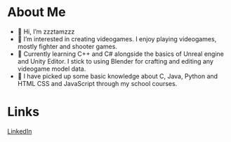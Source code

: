 # About Me
- 👋 Hi, I’m zzztamzzz
- 👀 I’m interested in creating videogames. I enjoy playing videogames, mostly fighter and shooter games.
- 🌱 Currently learning C++ and C# alongside the basics of Unreal engine and Unity Editor. I stick to using Blender for crafting and editing any videogame model data.
- 📔 I have picked up some basic knowledge about C, Java, Python and HTML CSS and JavaScript through my school courses.

# Links
[LinkedIn](https://www.linkedin.com/in/tamzid-choudhury-9034041b9/)

<!---
zzztamzzz/zzztamzzz is a ✨ special ✨ repository because its `README.md` (this file) appears on your GitHub profile.
You can click the Preview link to take a look at your changes.
--->
